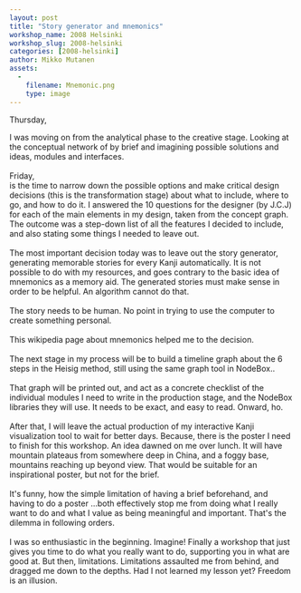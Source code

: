 ```yaml
---
layout: post
title: "Story generator and mnemonics"
workshop_name: 2008 Helsinki 
workshop_slug: 2008-helsinki
categories: [2008-helsinki]
author: Mikko Mutanen
assets:
  -
    filename: Mnemonic.png
    type: image
---
```

Thursday,
<div>
I was moving on from the analytical phase to the creative stage. Looking at the conceptual network of by brief and imagining possible solutions and ideas, modules and interfaces.
</div>
<div>
<br />
</div>
<div>
Friday,
</div>
<div>
is the time to narrow down the possible options and make critical design decisions (this is the transformation stage) about what to include, where to go, and how to do it. I answered the 10 questions for the designer (by J.C.J) for each of the main elements in my design, taken from the concept graph. The outcome was a step-down list of all the features I decided to include, and also stating some things I needed to leave out.
</div>
<div>
<br />
</div>
<div>
The most important decision today was to leave out the story generator, generating memorable stories for every Kanji automatically. It is not possible to do with my resources, and goes contrary to the basic idea of mnemonics as a memory aid. The generated stories must make sense in order to be helpful. An algorithm cannot do that.
</div>
<div>
<br />
</div>
<div>
The story needs to be human. No point in trying to use the computer to create something personal. 
</div>
<div>
<br />
</div>
<div>
This wikipedia page about mnemonics helped me to the decision.
</div>
<div>
<br />
</div>
<div>
The next stage in my process will be to build a timeline graph about the 6 steps in the Heisig method, still using the same graph tool in NodeBox..
</div>
<div>
<br />
</div>
<div>
That graph will be printed out, and act as a concrete checklist of the individual modules I need to write in the production stage, and the NodeBox libraries they will use. It needs to be exact, and easy to read. Onward, ho.
</div>
<div>
<br />
</div>
<div>
After that, I will leave the actual production of my interactive Kanji visualization tool to wait for better days. Because, there is the poster I need to finish for this workshop. An idea dawned on me over lunch. It will have mountain plateaus from somewhere deep in China, and a foggy base, mountains reaching up beyond view. That would be suitable for an inspirational poster, but not for the brief.
</div>
<div>
<br />
</div>
<div>
It's funny, how the simple limitation of having a brief beforehand, and having to do a poster ...both effectively stop me from doing what I really want to do and what I value as being meaningful and important. That's the dilemma in following orders.
</div>
<div>
<br />
</div>
<div>
I was so enthusiastic in the beginning. Imagine! Finally a workshop that just gives you time to do what you really want to do, supporting you in what are good at. But then, limitations. Limitations assaulted me from behind, and dragged me down to the depths. Had I not learned my lesson yet? Freedom is an illusion.
</div>
<div>
<br />
</div>

